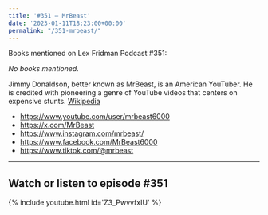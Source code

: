 ```yaml
---
title: '#351 – MrBeast'
date: '2023-01-11T18:23:00+00:00'
permalink: "/351-mrbeast/"
---
```


Books mentioned on Lex Fridman Podcast #351:

*No books mentioned.*

Jimmy Donaldson, better known as MrBeast, is an American YouTuber. He is credited with pioneering a genre of YouTube videos that centers on expensive stunts. <a href="https://en.wikipedia.org/wiki/MrBeast" target="_blank">Wikipedia</a>

- <a href="https://www.youtube.com/user/mrbeast6000" target="_blank">https://www.youtube.com/user/mrbeast6000</a>
- <a href="https://x.com/MrBeast" target="_blank">https://x.com/MrBeast</a>
- <a href="https://www.instagram.com/mrbeast/" target="_blank">https://www.instagram.com/mrbeast/</a>
- <a href="https://www.facebook.com/MrBeast6000" target="_blank">https://www.facebook.com/MrBeast6000</a>
- <a href="https://www.tiktok.com/@mrbeast" target="_blank">https://www.tiktok.com/@mrbeast</a>

- - - - - -

## Watch or listen to episode #351

{% include youtube.html id='Z3_PwvvfxIU' %}